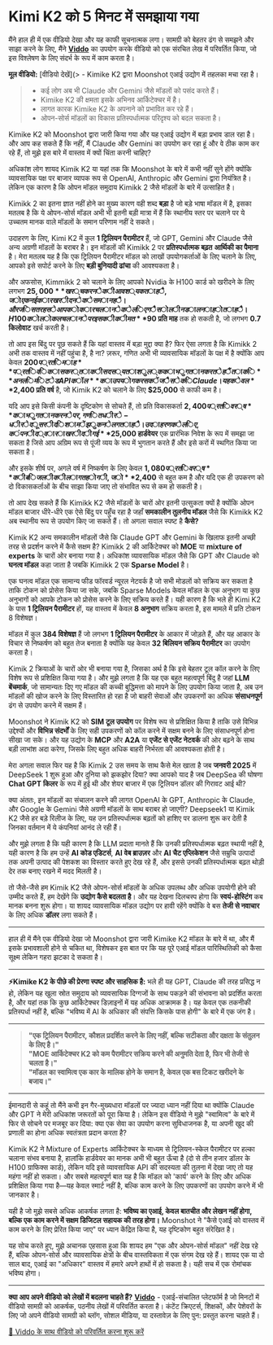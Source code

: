 # Kimi K2 को 5 मिनट में समझाया गया

मैंने हाल ही में एक वीडियो देखा और यह काफी सूचनात्मक लगा। सामग्री को बेहतर ढंग से समझने और साझा करने के लिए, मैंने **[Viddo](https://viddo.pro/)** का उपयोग करके वीडियो को एक संरचित लेख में परिवर्तित किया, जो इस विश्लेषण के लिए संदर्भ के रूप में काम करता है।

**मूल वीडियो:** [वीडियो देखें](> - Kimike K2 द्वारा Moonshot एआई उद्योग में तहलका मचा रहा है।
> - कई लोग अब भी Claude और Gemini जैसे मॉडलों को पसंद करते हैं।
> - Kimike K2 की क्षमता इसके अभिनव आर्किटेक्चर में है।
> - लागत कारक Kimike K2 के अपनाने को प्रभावित कर रहे हैं।
> - ओपन-सोर्स मॉडलों का विकास प्रतिस्पर्धात्मक परिदृश्य को बदल सकता है।

Kimike K2 को Moonshot द्वारा जारी किया गया और यह एआई उद्योग में बड़ा प्रभाव डाल रहा है। और आप कह सकते हैं कि नहीं, मैं Claude और Gemini का उपयोग कर रहा हूं और वे ठीक काम कर रहे हैं, तो मुझे इस बारे में वास्तव में क्यों चिंता करनी चाहिए?

अधिकांश लोग शायद Kimik K2 या यहां तक कि Moonshot के बारे में कभी नहीं सुने होंगे क्योंकि व्यावसायिक पक्ष पर बाजार व्यापक रूप से OpenAI, Anthropic और Gemini द्वारा नियंत्रित है। लेकिन एक कारण है कि ओपन मॉडल समुदाय Kimikk 2 जैसे मॉडलों के बारे में उत्साहित है।

Kimikk 2 का इतना ज्ञात नहीं होने का मुख्य कारण वही शब्द **बड़ा** है जो बड़े भाषा मॉडल में है, इसका मतलब है कि ये ओपन-सोर्स मॉडल अभी भी इतनी बड़ी मात्रा में हैं कि स्थानीय स्तर पर चलाने पर ये उच्चतम मानक वाले मॉडलों के समान परिणाम नहीं दे सकते।

उदाहरण के लिए, Kimi K2 में कुल **1 ट्रिलियन पैरामीटर** हैं, जो GPT, Gemini और Claude जैसे अन्य अग्रणी मॉडलों के बराबर है। इन मॉडलों की Kimikk 2 पर **प्रतिस्पर्धात्मक बढ़त** **आर्थिकी का पैमाना** है। मेरा मतलब यह है कि एक ट्रिलियन पैरामीटर मॉडल को लाखों उपयोगकर्ताओं के लिए चलाने के लिए, आपको इसे सपोर्ट करने के लिए **बड़ी बुनियादी ढांचा** की आवश्यकता है।

और अफसोस, Kimmikk 2 को चलाने के लिए आपको Nvidia के H100 कार्ड को खरीदने के लिए लगभग **$25,000** खर्च करने की आवश्यकता है, जो एक नई कार खरीदने के समान है। और जिस तरह से आपको कार चलाने के लिए गैसोलीन डालना होता है। H100 को लोकल चलाने पर इसकी कीमत **$90 प्रति माह** तक हो सकती है, जो लगभग **0.7 किलोवाट** खर्च करती है।

तो आप इस बिंदु पर पूछ सकते हैं कि यहां वास्तव में बड़ा मुद्दा क्या है? फिर ऐसा लगता है कि Kimikk 2 अभी तक वास्तव में नहीं पहुंचा है, है ना? ज़रूर, गणित अभी भी व्यावसायिक मॉडलों के पक्ष में है क्योंकि आप केवल **$200 प्रति माह** प्रति विकासकर्ता की सदस्यता शुल्क का भुगतान करते हैं ताकि **अनलिमिटेड API कॉल** का उपयोग कर सकें जैसे कि Claude। यह केवल **$2,400 प्रति वर्ष** है, जो Kimik K2 को चलाने के लिए **$25,000** से काफी कम है।

यदि आप इसे किसी कंपनी के दृष्टिकोण से सोचते हैं, तो प्रति विकासकर्ता **$2,400 प्रति वर्ष** का भुगतान करने पर, गणित धीरे-धीरे दूसरी दिशा में झुकने लगता है। उदाहरण के लिए, कंपनी द्वारा खरीदी गई **$25,000 हार्डवेयर** एक प्रारंभिक निवेश के रूप में समझा जा सकता है जिसे आप अग्रिम रूप से पूंजी व्यय के रूप में भुगतान करते हैं और इसे करों में स्थगित किया जा सकता है।

और इसके शीर्ष पर, अगले वर्ष में निष्कर्षण के लिए केवल **$1,080 प्रति वर्ष** की बिजली की लागत होगी, जो **$2,400** से बहुत कम है और यदि एक ही उपकरण को दो विकासकर्ताओं के बीच साझा किया जाए तो संभावित रूप से कम हो सकती है।

तो आप देख सकते हैं कि Kimikk K2 जैसे मॉडलों के चारों ओर इतनी उत्सुकता क्यों है क्योंकि ओपन मॉडल बाजार धीरे-धीरे एक ऐसे बिंदु पर पहुँच रहा है जहाँ **समकालीन तुलनीय मॉडल** जैसे कि Kimikk K2 अब स्थानीय रूप से उपयोग किए जा सकते हैं। तो अगला सवाल स्पष्ट है **कैसे?**

Kimik K2 अन्य समकालीन मॉडलों जैसे कि Claude GPT और Gemini के खिलाफ इतनी अच्छी तरह से प्रदर्शन करने में कैसे सक्षम है? Kimikk 2 की आर्किटेक्चर को **MOE** या **mixture of experts** के चारों ओर बनाया गया है। अधिकांश व्यावसायिक मॉडल जैसे कि GPT और Claude को **घनत्व मॉडल** कहा जाता है जबकि Kimikk 2 एक **Sparse Model** है।

एक घनत्व मॉडल एक सामान्य फीड फॉरवर्ड न्यूरल नेटवर्क है जो सभी मोडलों को सक्रिय कर सकता है ताकि टोकन को प्रोसेस किया जा सके, जबकि Sparse Models केवल मॉडल के एक अनुभाग या कुछ अनुभागों को आपके टोकन को प्रोसेस करने के लिए सक्रिय करते हैं। यही कारण है कि भले ही Kimi K2 के पास **1 ट्रिलियन पैरामीटर** हों, यह वास्तव में केवल **8 अनुभाग** सक्रिय करता है, इस मामले में प्रति टोकन 8 विशेषज्ञ।

मॉडल में कुल **384 विशेषज्ञ** हैं जो लगभग **1 ट्रिलियन पैरामीटर** के आकार में जोड़ते हैं, और यह आकार के विचार से निष्कर्षण को बहुत तेज बनाता है क्योंकि यह केवल **32 बिलियन सक्रिय पैरामीटर** का उपयोग करता है।

Kimik 2 क्रियाओं के चारों ओर भी बनाया गया है, जिसका अर्थ है कि इसे बेहतर टूल कॉल करने के लिए विशेष रूप से प्रशिक्षित किया गया है। और मुझे लगता है कि यह एक बहुत महत्वपूर्ण बिंदु है जहां **LLM बेंचमार्क**, जो सामान्यतः दिए गए मॉडल की कच्ची बुद्धिमत्ता को मापने के लिए उपयोग किया जाता है, अब उन मॉडलों की खोज करने के लिए विस्तारित हो रहा है जो बाहरी सेवाओं और उपकरणों का अधिक **संसाधनपूर्ण** ढंग से उपयोग करने में सक्षम हैं।

Moonshot ने Kimik K2 को **SIM टूल उपयोग** पर विशेष रूप से प्रशिक्षित किया है ताकि उसे विभिन्न उद्देश्यों और **विभिन्न संदर्भों** के लिए सही उपकरणों को कॉल करने में सक्षम बनने के लिए संसाधनपूर्ण होना सीखा जा सके। और यह उद्योग के **MCP** और **A2A** या **एजेंट से एजेंट नेटवर्क** की ओर बढ़ने के साथ बड़ी लाभांश अदा करेगा, जिसके लिए बहुत अधिक बाहरी निर्भरता की आवश्यकता होती है।

मेरा अगला सवाल फिर यह है कि Kimik 2 उस समय के साथ कैसे मेल खाता है जब **जनवरी 2025** में DeepSeek 1 शुरू हुआ और दुनिया को झकझोर दिया? क्या आपको याद है जब DeepSea की घोषणा **Chat GPT किलर** के रूप में हुई थी और शेयर बाजार में एक ट्रिलियन डॉलर की गिरावट आई थी?

क्या अंततः, इन मॉडलों का संचालन करने की लागत OpenAI के GPT, Anthropic के Claude, और Google के Gemini जैसे अग्रणी मॉडलों के साथ बराबर हो जाएगी? Deepseek1 या Kimik K2 जैसे हर बड़े रिलीज के लिए, यह उन प्रतिस्पर्धात्मक बढ़तों को हाशिए पर डालना शुरू कर देती है जिनका वर्तमान में ये कंपनियां आनंद ले रही हैं।

और मुझे लगता है कि यही कारण है कि LLM प्रदाता मानते हैं कि उनकी प्रतिस्पर्धात्मक बढ़त स्थायी नहीं है, यही कारण है कि हम उन्हें **AI कोड एडिटर्स**, **AI वेब ब्राउज़र** और **AI चैट एप्लिकेशन** जैसे सम्रुचि उत्पादों तक अपनी उत्पाद की पेशकश का विस्तार करते हुए देख रहे हैं, और इससे उनकी प्रतिस्पर्धात्मक बढ़त थोड़ी देर तक बनाए रखने में मदद मिलती है।

तो जैसे-जैसे हम Kimik K2 जैसे ओपन-सोर्स मॉडलों के अधिक उपलब्ध और अधिक उपयोगी होने की उम्मीद करते हैं, हम देखेंगे कि **उद्योग कैसे बदलता है**। और यह देखना दिलचस्प होगा कि **स्वयं-होस्टिंग** कब मानक बनना शुरू होगा। या शायद व्यावसायिक मॉडल उद्योग पर हावी रहेंगे क्योंकि वे बस **तेजी से नवाचार** के लिए अधिक **डॉलर** लगा सकते हैं।

---

हाल ही में मैंने एक वीडियो देखा जो Moonshot द्वारा जारी Kimike K2 मॉडल के बारे में था, और मैं इसके प्रभावशाली होने से चकित था, विशेषकर इस बात पर कि यह पूरे एआई मॉडल पारिस्थितिकी को कैसा सूक्ष्म लेकिन गहरा झटका दे सकता है।

---

**⚡️Kimike K2 के पीछे की प्रेरणा स्पष्ट और साहसिक है:** भले ही यह GPT, Claude की तरह प्रसिद्ध न हो, लेकिन यह खुला स्रोत समुदाय को व्यावसायिक दिग्गजों के साथ पकड़ने की संभावना को प्रदर्शित करता है, और यहां तक कि कुछ आर्किटेक्चर डिज़ाइनों में यह अधिक आक्रामक है। यह केवल एक तकनीकी प्रतिस्पर्धा नहीं है, बल्कि "भविष्य में AI के अधिकार की संपत्ति किसके पास होगी" के बारे में एक जंग है।

---

> **"एक ट्रिलियन पैरामीटर, कौशल प्रदर्शित करने के लिए नहीं, बल्कि सटीकता और दक्षता के संतुलन के लिए है।"**  
> **"MOE आर्किटेक्चर K2 को कम पैरामीटर सक्रिय करने की अनुमति देता है, फिर भी तेजी से चलता है।"**  
> **"मॉडल का स्वामित्व एक कार के मालिक होने के समान है, केवल एक बस टिकट खरीदने के बजाय।"**

---

ईमानदारी से कहूं तो मैंने कभी इन गैर-मुख्यधारा मॉडलों पर ज्यादा ध्यान नहीं दिया था क्योंकि Claude और GPT ने मेरी अधिकांश जरूरतों को पूरा किया है। लेकिन इस वीडियो ने मुझे "स्वामित्व" के बारे में फिर से सोचने पर मजबूर कर दिया: क्या एक सेवा का उपयोग करना सुविधाजनक है, या अपनी खुद की प्रणाली का होना अधिक स्वतंत्रता प्रदान करता है?

Kimik K2 ने Mixture of Experts आर्किटेक्चर के माध्यम से ट्रिलियन-स्केल पैरामीटर पर हल्का चलाना संभव बनाया है, हालांकि हार्डवेयर का मानक अभी भी बहुत ऊँचा है (दो से तीन हजार डॉलर के H100 ग्राफिक्स कार्ड), लेकिन यदि इसे व्यावसायिक API की सदस्यता की तुलना में देखा जाए तो यह महंगा नहीं हो सकता। और सबसे महत्वपूर्ण बात यह है कि मॉडल को 'कार्य' करने के लिए और अधिक प्रशिक्षित किया गया है—यह केवल स्मार्ट नहीं है, बल्कि काम करने के लिए उपकरणों का उपयोग करने में भी जानकार है।

यही है जो मुझे सबसे अधिक आकर्षक लगता है: **भविष्य का एआई, केवल बातचीत और लेखन नहीं होगा, बल्कि एक काम करने में सक्षम डिजिटल सहायक की तरह होगा।** Moonshot ने "कैसे एआई को वास्तव में काम करने के लिए प्रेरित किया जाए" पर ध्यान केंद्रित किया है, यह दृष्टिकोण बहुत संरेखित है।

यह सोच करते हुए, मुझे अचानक एहसास हुआ कि शायद हम "एक और ओपन-सोर्स मॉडल" नहीं देख रहे हैं, बल्कि ओपन-सोर्स और व्यावसायिक क्षेत्रों के बीच वास्तविकता में एक संगम देख रहे हैं। शायद एक या दो साल बाद, एआई का "अधिकार" वास्तव में हमारे अपने हाथों में हो सकता है। यही सच में एक रोमांचक भविष्य होगा।

---

**क्या आप अपने वीडियो को लेखों में बदलना चाहते हैं?** **[Viddo](https://viddo.pro/)** - एआई-संचालित प्लेटफॉर्म है जो मिनटों में वीडियो सामग्री को आकर्षक, पठनीय लेखों में परिवर्तित करता है। कंटेंट क्रिएटर्स, शिक्षकों, और पेशेवरों के लिए जो अपने वीडियो सामग्री को ब्लॉग, सोशल मीडिया, या दस्तावेज़ के लिए पुन: प्रस्तुत करना चाहते हैं।

[🚀 Viddo के साथ वीडियो को परिवर्तित करना शुरू करें](https://viddo.pro/)